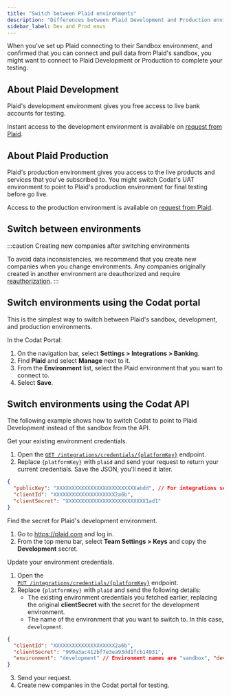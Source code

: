 ```yaml
---
title: "Switch between Plaid environments"
description: "Differences between Plaid Development and Production environments. Learn how to switch between these environments in the Codat Portal or the API."
sidebar_label: Dev and Prod envs
---
```


When you've set up Plaid connecting to their Sandbox environment, and confirmed that you can connect and pull data from Plaid's sandbox, you might want to connect to Plaid Development or Production to complete your testing.

## About Plaid Development

Plaid's development environment gives you free access to live bank accounts for testing.

Instant access to the development environment is available on [request from Plaid](https://dashboard.plaid.com/overview).

## About Plaid Production

Plaid's production environment gives you access to the live products and services that you've subscribed to. You might switch Codat's UAT environment to point to Plaid's production environment for final testing before go live.

Access to the production environment is available on [request from Plaid](https://dashboard.plaid.com/overview).

## Switch between environments

:::caution Creating new companies after switching environments

To avoid data inconsistencies, we recommend that you create new companies when you change environments. Any companies originally created in another environment are deauthorized and require [reauthorization](/integrations/banking/plaid/reauthorise-url-links).
:::

## Switch environments using the Codat portal

This is the simplest way to switch between Plaid's sandbox, development, and production environments.

In the Codat Portal:

1. On the navigation bar, select **Settings > Integrations > Banking**.
2. Find **Plaid** and select **Manage** next to it.
3. From the **Environment** list, select the Plaid environment that you want to connect to.
4. Select **Save**.

## Switch environments using the Codat API

The following example shows how to switch Codat to point to Plaid Development instead of the sandbox from the API.

Get your existing environment credentials.

1. Open the <a href="https://api.codat.io/swagger/ui/index.html#/Integrations/Integrations_GetCredentials" target="_blank">`GET /integrations/credentials/{platformKey}`</a> endpoint.
2. Replace `{platformKey}` with `plaid` and send your request to return your current credentials. Save the JSON, you'll need it later.

```json
{
  "publicKey": "XXXXXXXXXXXXXXXXXXXXXXXXXXabdd", // For integrations set up before Aug 20, 2020
  "clientId": "XXXXXXXXXXXXXXXXXXXX2a6b",
  "clientSecret": "XXXXXXXXXXXXXXXXXXXXXXXXXX1ad1"
}
```

Find the secret for Plaid's development environment.

1. Go to <a href="https://plaid.com" target="_blank">https://plaid.com</a> and log in.
2. From the top menu bar, select **Team Settings > Keys** and copy the **Development** secret.

Update your environment credentials.

1. Open the <a href="https://api.codat.io/swagger/ui/index#!/Integrations/Integrations_PutCredentials" target="_blank">  
   `PUT /integrations/credentials/{platformKey}`</a> endpoint.
2. Replace `{platformKey}` with `plaid` and send the following details:
   - The existing environment credentials you fetched earlier, replacing the original **clientSecret** with the secret for the development environment.
   - The name of the environment that you want to switch to. In this case, `development`.

```json
{
  "clientId": "XXXXXXXXXXXXXXXXXXXX2a6b",
  "clientSecret": "999a3ac412bf7e3ea93dd1fcb14931",
  "environment": "development" // Environment names are "sandbox", "development" and "production"
}
```

3. Send your request.
4. Create new companies in the Codat portal for testing.
